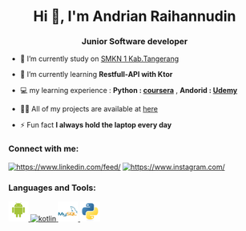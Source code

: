 <h1 align="center">Hi 👋, I'm Andrian Raihannudin</h1>
<h3 align="center">Junior Software developer</h3>

- 🔭 I’m currently study on [SMKN 1 Kab.Tangerang](https://www.google.com/maps/place/Vocational+And+Technical+School+1+Kabupaten+Tangerang/@-6.2547457,106.5057503,17z/data=!3m1!4b1!4m5!3m4!1s0x2e420713a68ca0b1:0x9801279461c189ce!8m2!3d-6.254751!4d106.507939)

- 🌱 I’m currently learning **Restfull-API with Ktor**

- 💻 my learning experience :  **Python : [coursera](https://coursera.org/share/60b7b091295b220608322f9bc8198124)** ,  **Andorid : [Udemy](http://ude.my/UC-d192ae02-e4df-4a75-bdab-8a266c464175)** 

- 👨‍💻 All of my projects are available at [here](https://github.com/Reihannudin)

- ⚡ Fun fact **I always hold the laptop every day**

<h3 align="left">Connect with me:</h3>
<p align="left">
<a href="https://linkedin.com/in/https://www.linkedin.com/feed/" target="blank"><img align="center" src="https://raw.githubusercontent.com/rahuldkjain/github-profile-readme-generator/master/src/images/icons/Social/linked-in-alt.svg" alt="https://www.linkedin.com/feed/" height="30" width="40" /></a>
<a href="https://instagram.com/https://www.instagram.com/" target="blank"><img align="center" src="https://raw.githubusercontent.com/rahuldkjain/github-profile-readme-generator/master/src/images/icons/Social/instagram.svg" alt="https://www.instagram.com/" height="30" width="40" /></a>
</p>

<h3 align="left">Languages and Tools:</h3>
<p align="left"> <a href="https://developer.android.com" target="_blank" rel="noreferrer"> <img src="https://raw.githubusercontent.com/devicons/devicon/master/icons/android/android-original-wordmark.svg" alt="android" width="40" height="40"/> </a> <a href="https://kotlinlang.org" target="_blank" rel="noreferrer"> <img src="https://www.vectorlogo.zone/logos/kotlinlang/kotlinlang-icon.svg" alt="kotlin" width="40" height="40"/> </a> <a href="https://www.mysql.com/" target="_blank" rel="noreferrer"> <img src="https://raw.githubusercontent.com/devicons/devicon/master/icons/mysql/mysql-original-wordmark.svg" alt="mysql" width="40" height="40"/> </a> <a href="https://www.python.org" target="_blank" rel="noreferrer"> <img src="https://raw.githubusercontent.com/devicons/devicon/master/icons/python/python-original.svg" alt="python" width="40" height="40"/> </a> </p>

